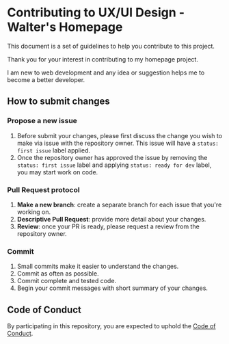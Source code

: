 # Contributing to UX/UI Design - Walter's Homepage

This document is a set of guidelines to help you contribute to this project.

Thank you for your interest in contributing to my homepage project.

I am new to web development and any idea or suggestion helps me to become a better developer.

## How to submit changes

### Propose a new issue

1. Before submit your changes, please first discuss the change you wish to make via issue with the repository owner. This issue will have a `status: first issue` label applied.
2. Once the repository owner has approved the issue by removing the `status: first issue` label and applying `status: ready for dev` label, you may start work on code.

### Pull Request protocol

1. **Make a new branch**: create a separate branch for each issue that you're working on.
2. **Descriptive Pull Request**: provide more detail about your changes.
3. **Review**: once your PR is ready, please request a review from the repository owner.

### Commit

1. Small commits make it easier to understand the changes.
2. Commit as often as possible.
3. Commit complete and tested code.
4. Begin your commit messages with short summary of your changes.

## Code of Conduct

By participating in this repository, you are expected to uphold the [Code of Conduct](https://github.com/WalterAlvar/WalterAlvar.github.io/blob/main/CODE_OF_CONDUCT.md).
